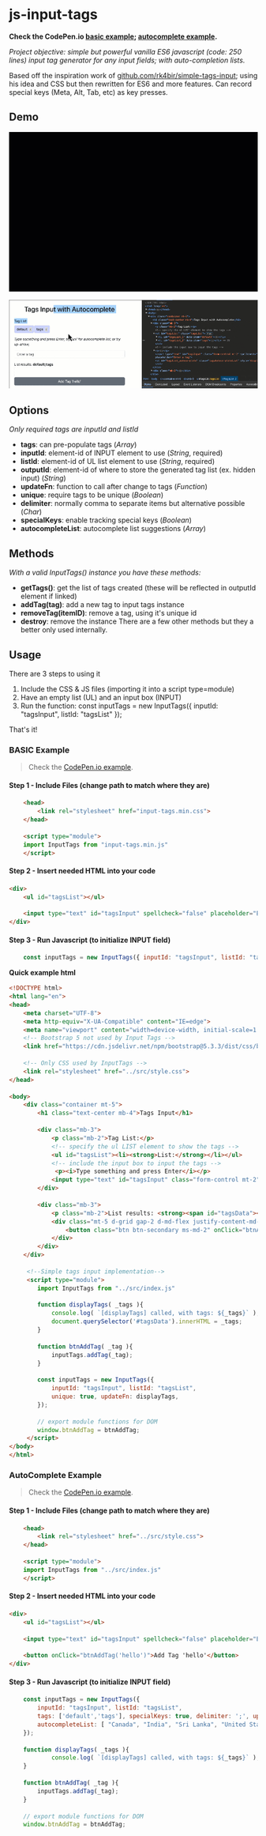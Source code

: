 # js-input-tags
**Check the CodePen.io [basic example](https://codepen.io/mindflowgo/pen/PwYNQVe); [autocomplete example](https://codepen.io/mindflowgo/pen/MYgyVgg).**

*Project objective: simple but powerful vanilla ES6 javascript (code: 250 lines) input tag generator for any input fields; with auto-completion lists.*

Based off the inspiration work of [github.com/rk4bir/simple-tags-input](https://github.com/rk4bir/simple-tags-input); using his idea and CSS but then rewritten for ES6 and more features. Can record special keys (Meta, Alt, Tab, etc) as key presses.

## Demo
![demonstration](./example/media/autocomplete.gif)

![special-keys](./example/media/special-keys.gif)

## Options
*Only required tags are inputId and listId*
- **tags**: can pre-populate tags (*Array*)
- **inputId**: element-id of INPUT element to use (*String*, required)
- **listId**: element-id of UL list element to use (*String*, required)
- **outputId**: element-id of where to store the generated tag list (ex. hidden input) (*String*)
- **updateFn**: function to call after change to tags (*Function*)
- **unique**: require tags to be unique (*Boolean*)
- **delimiter**: normally comma to separate items but alternative possible (*Char*)
- **specialKeys**: enable tracking special keys (*Boolean*)
- **autocompleteList**: autocomplete list suggestions (*Array*)

## Methods
*With a valid InputTags() instance you have these methods:*
- **getTags()**: get the list of tags created (these will be reflected in outputId element if linked)
- **addTag(tag)**: add a new tag to input tags instance
- **removeTag(itemID)**: remove a tag, using it's unique id
- **destroy**: remove the instance
There are a few other methods but they a better only used internally.

## Usage
There are 3 steps to using it
1. Include the CSS & JS files (importing it into a script type=module)
2. Have an empty list (UL) and an input box (INPUT)
3. Run the function: const inputTags = new InputTags({ inputId: "tagsInput", listId: "tagsList" });

That's it!

### BASIC Example
> Check the [CodePen.io example](https://codepen.io/mindflowgo/pen/PwYNQVe).

#### Step 1 - Include Files (change path to match where they are)
```html
    <head>
        <link rel="stylesheet" href="input-tags.min.css">
    </head>

    <script type="module">
    import InputTags from "input-tags.min.js"
    </script>
```

#### Step 2 - Insert needed HTML into your code
```html
<div>
    <ul id="tagsList"></ul>
    
    <input type="text" id="tagsInput" spellcheck="false" placeholder="Enter a tag" />
</div>
```

#### Step 3 - Run Javascript (to initialize INPUT field)
```javascript
    const inputTags = new InputTags({ inputId: "tagsInput", listId: "tagsList" });
```

**Quick example html**
```html
<!DOCTYPE html>
<html lang="en">
<head>
    <meta charset="UTF-8">
    <meta http-equiv="X-UA-Compatible" content="IE=edge">
    <meta name="viewport" content="width=device-width, initial-scale=1.0">
    <!-- Bootstrap 5 not used by Input Tags -->
    <link href="https://cdn.jsdelivr.net/npm/bootstrap@5.3.3/dist/css/bootstrap.min.css" rel="stylesheet" integrity="sha384-QWTKZyjpPEjISv5WaRU9OFeRpok6YctnYmDr5pNlyT2bRjXh0JMhjY6hW+ALEwIH" crossorigin="anonymous">
    
    <!-- Only CSS used by InputTags -->
    <link rel="stylesheet" href="../src/style.css">
</head>

<body>
    <div class="container mt-5">
        <h1 class="text-center mb-4">Tags Input</h1>
            
        <div class="mb-3">
            <p class="mb-2">Tag List:</p>
            <!-- specify the ul LIST element to show the tags -->
            <ul id="tagsList"><li><strong>List:</strong></li></ul>
            <!-- include the input box to input the tags -->
             <p><i>Type something and press Enter</i></p>
            <input type="text" id="tagsInput" class="form-control mt-2" spellcheck="false" placeholder="Enter a tag" />
        </div>
            
        <div class="mb-3">
            <p class="mb-2">List results: <strong><span id="tagsData"></span></strong></p>
            <div class="mt-5 d-grid gap-2 d-md-flex justify-content-md-start">
                <button class="btn btn-secondary ms-md-2" onClick="btnAddTag('hello')">Add Tag 'hello'</button>
            </div>
        </div>
    </div>

     <!--Simple tags input implementation-->
     <script type="module">
        import InputTags from "../src/index.js"

        function displayTags( _tags ){
            console.log( `[displayTags] called, with tags: ${_tags}` );
            document.querySelector('#tagsData').innerHTML = _tags;
        }

        function btnAddTag( _tag ){
            inputTags.addTag(_tag);
        }

        const inputTags = new InputTags({ 
			inputId: "tagsInput", listId: "tagsList",
			unique: true, updateFn: displayTags,
		});

        // export module functions for DOM
        window.btnAddTag = btnAddTag;
     </script>
</body>
</html>        
```

### AutoComplete Example
> Check the [CodePen.io example](https://codepen.io/mindflowgo/pen/MYgyVgg).

#### Step 1 - Include Files (change path to match where they are)
```html
    <head>
        <link rel="stylesheet" href="../src/style.css">
    </head>

    <script type="module">
    import InputTags from "../src/index.js"
    </script>
```

#### Step 2 - Insert needed HTML into your code
```html
<div>
    <ul id="tagsList"></ul>
    
    <input type="text" id="tagsInput" spellcheck="false" placeholder="Enter a tag" />

    <button onClick="btnAddTag('hello')">Add Tag 'hello'</button>
</div>
```

#### Step 3 - Run Javascript (to initialize INPUT field)
```javascript
    const inputTags = new InputTags({ 
        inputId: "tagsInput", listId: "tagsList",
        tags: ['default','tags'], specialKeys: true, delimiter: ';', updateFn: displayTags,
        autocompleteList: [ "Canada", "India", "Sri Lanka", "United States", "United 'UK' Kingdom", "Vietnam", "Zimbabwe"]
    });

    function displayTags( _tags ){
            console.log( `[displayTags] called, with tags: ${_tags}` );
    }

    function btnAddTag( _tag ){
        inputTags.addTag(_tag);
    }

    // export module functions for DOM
    window.btnAddTag = btnAddTag;
```

